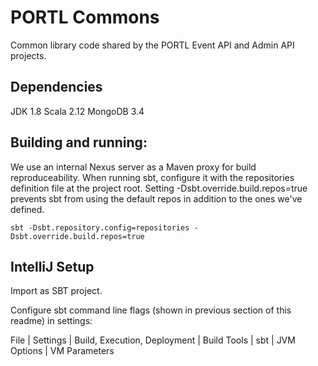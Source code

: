 
# PORTL Commons

Common library code shared by the PORTL Event API and Admin API projects.

## Dependencies

JDK 1.8
Scala 2.12
MongoDB 3.4

## Building and running:

We use an internal Nexus server as a Maven proxy for build reproduceability. When running sbt, configure it with the
repositories definition file at the project root. Setting -Dsbt.override.build.repos=true prevents sbt from using the
default repos in addition to the ones we've defined.

    sbt -Dsbt.repository.config=repositories -Dsbt.override.build.repos=true

## IntelliJ Setup

Import as SBT project.

Configure sbt command line flags (shown in previous section of this readme) in settings:

File | Settings | Build, Execution, Deployment | Build Tools | sbt | JVM Options | VM Parameters
